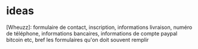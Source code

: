 # ideas

[Wheuzz]: formulaire de contact, inscription, informations livraison, numéro de téléphone, informations bancaires, informations de compte paypal bitcoin etc, bref les formulaires qu'on doit souvent remplir
